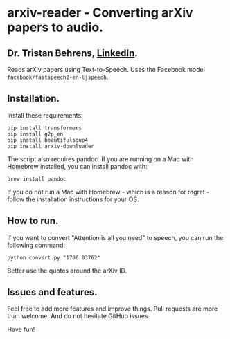 # arxiv-reader - Converting arXiv papers to audio.
## Dr. Tristan Behrens, [LinkedIn](https://www.linkedin.com/in/dr-tristan-behrens-734967a2/).

Reads arXiv papers using Text-to-Speech. Uses the Facebook model `facebook/fastspeech2-en-ljspeech`.

## Installation.

Install these requirements:

```
pip install transformers
pip install g2p_en
pip install beautifulsoup4
pip install arxiv-downloader
```

The script also requires pandoc. If you are running on a Mac with Homebrew installed, you can install pandoc with:

```
brew install pandoc
```

If you do not run a Mac with Homebrew - which is a reason for regret - follow the installation instructions for your OS.

## How to run.

If you want to convert "Attention is all you need" to speech, you can run the following command:

```
python convert.py "1706.03762"
```

Better use the quotes around the arXiv ID.

## Issues and features.

Feel free to add more features and improve things. Pull requests are more than welcome. And do not hesitate GitHub issues.

Have fun!